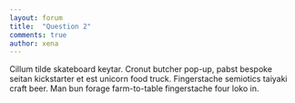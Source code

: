 ```yaml
---
layout: forum
title:  "Question 2"
comments: true
author: xena
---
```

Cillum tilde skateboard keytar. Cronut butcher pop-up, pabst bespoke seitan kickstarter et est unicorn food truck. Fingerstache semiotics taiyaki craft beer. Man bun forage farm-to-table fingerstache four loko in.

